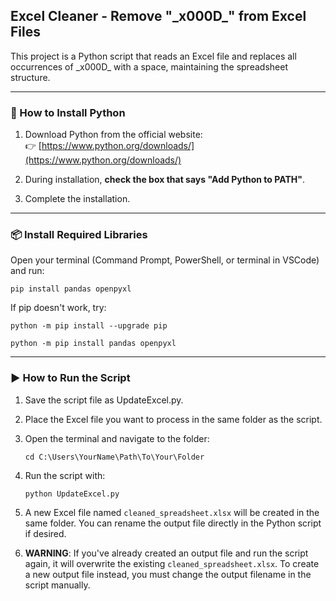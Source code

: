 ## Excel Cleaner - Remove "\_x000D\_" from Excel Files

This project is a Python script that reads an Excel file and replaces all occurrences of \_x000D\_ with a space, maintaining the spreadsheet structure.

---

### 🚀 How to Install Python

1. Download Python from the official website:  
👉 [https://www.python.org/downloads/](https://www.python.org/downloads/)

2. During installation, **check the box that says "Add Python to PATH"**.

3. Complete the installation.

---

### 📦 Install Required Libraries

Open your terminal (Command Prompt, PowerShell, or terminal in VSCode) and run:
  
  `pip install pandas openpyxl`

If pip doesn't work, try:

  `python -m pip install --upgrade pip`
  
  `python -m pip install pandas openpyxl`

---

### ▶️ How to Run the Script
1. Save the script file as UpdateExcel.py.
2. Place the Excel file you want to process in the same folder as the script.
3. Open the terminal and navigate to the folder: 

    `cd C:\Users\YourName\Path\To\Your\Folder`

4. Run the script with:

    `python UpdateExcel.py`

5. A new Excel file named `cleaned_spreadsheet.xlsx` will be created in the same folder. You can rename the output file directly in the Python script if desired.

6. **WARNING**: If you've already created an output file and run the script again, it will overwrite the existing `cleaned_spreadsheet.xlsx`. To create a new output file instead, you must change the output filename in the script manually.

